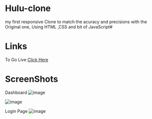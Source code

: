 # Hulu-clone
my first responsive Clone to match the acuracy and precisions  with the Original one, Using HTML ,CSS and bit of JavaScript#

# Links 
To Go Live [Click Here](https://prathamesh18x.github.io/Hulu-Clone/)


# ScreenShots
Dashboard 
![image](https://github.com/Prathamesh18X/hulu-clone/assets/109477390/8f1f9ae9-1f3f-4448-9755-2c80b7da2e08)

![image](https://github.com/Prathamesh18X/hulu-clone/assets/109477390/1b94014d-0de6-41a0-a12e-b0b6e3aa4b2a)

Login Page
![image](https://github.com/Prathamesh18X/hulu-clone/assets/109477390/c1c77998-641f-4529-9215-88e239e0e741)

